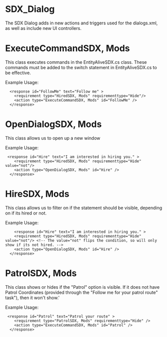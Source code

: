 SDX_Dialog
==========

The SDX Dialog adds in new actions and triggers used for the dialogs.xml, as well as include new UI controllers.


ExecuteCommandSDX, Mods
=======================

This class executes commands in the EntityAliveSDX.cs class. These commands must be added to the switch statement in EntityAliveSDX.cs to be effective.

Example Usage:

      <response id="FollowMe" text="Follow me" >
        <requirement type="HiredSDX, Mods" requirementtype="Hide"/>
        <action type="ExecuteCommandSDX, Mods" id="FollowMe" />
      </response>


OpenDialogSDX, Mods
===================

This class allows us to open up a new window

Example Usage:

     <response id="Hire" text="I am interested in hiring you." >
        <requirement type="HiredSDX, Mods" requirementtype="Hide" value="not"/>
        <action type="OpenDialogSDX, Mods" id="Hire" />
      </response>

HireSDX, Mods
=============

This class allows us to filter on if the statement should be visible, depending on if its hired or not.

Example Usage:
      <response id="FollowMe" text="Follow me" >
        <requirement type="HiredSDX, Mods" requirementtype="Hide"/>  <!-- This hides the entry if its not Hired. -->
        <action type="ExecuteCommandSDX, Mods" id="FollowMe" />
      </response>

	    <response id="Hire" text="I am interested in hiring you." >
        <requirement type="HiredSDX, Mods" requirementtype="Hide" value="not"/> <!-- The value="not" flips the condition, so will only show if its not hired. -->
        <action type="OpenDialogSDX, Mods" id="Hire" />
      </response>

PatrolSDX, Mods
===============

This class shows or hides if the "Patrol" option is visible. If it does not have Patrol Coordinates (provided through the "Follow me for your patrol route" task"), then it won't show.'

Example Usage:

     <response id="Patrol" text="Patrol your route" >
        <requirement type="PatrolSDX, Mods" requirementtype="Hide" />        
        <action type="ExecuteCommandSDX, Mods" id="Patrol" />
      </response>


